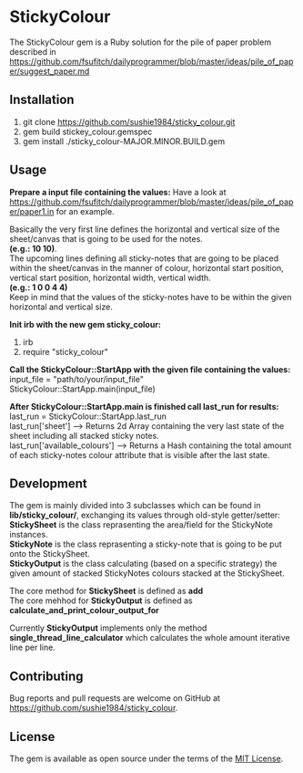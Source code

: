 # StickyColour

The StickyColour gem is a Ruby solution for the pile of paper problem described in
https://github.com/fsufitch/dailyprogrammer/blob/master/ideas/pile_of_paper/suggest_paper.md

## Installation

1. git clone https://github.com/sushie1984/sticky_colour.git <br />
2. gem build stickey_colour.gemspec <br />
3. gem install ./sticky_colour-MAJOR.MINOR.BUILD.gem <br />

## Usage
**Prepare a input file containing the values:**
Have a look at https://github.com/fsufitch/dailyprogrammer/blob/master/ideas/pile_of_paper/paper1.in 
for an example.

Basically the very first line defines the horizontal and vertical size of the sheet/canvas that is going to be used
for the notes.<br /> **(e.g.: 10 10)**.<br />
The upcoming lines defining all sticky-notes that are going to be placed within the sheet/canvas in the manner of 
colour, horizontal start position, vertical start position, horizontal width, vertical width.<br /> **(e.g.: 1 0 0 4 4)**<br />
Keep in mind that the values of the sticky-notes have to be within the given horizontal and vertical size.

**Init irb with the new gem sticky_colour:** <br />
1. irb <br />
2. require "sticky_colour" <br />

**Call the StickyColour::StartApp with the given file containing the values:** <br />
 input_file = "path/to/your/input_file"<br />
 StickyColour::StartApp.main(input_file)<br />
 
**After StickyColour::StartApp.main is finished call last_run for results:**<br />
 last_run = StickyColour::StartApp.last_run<br />
 last_run['sheet'] --> Returns 2d Array containing the very last state of the sheet including all stacked sticky notes.<br />
 last_run['available_colours'] --> Returns a Hash containing the total amount of each sticky-notes colour attribute that is visible after the last state.<br />
## Development
The gem is mainly divided into 3 subclasses which can be found in **lib/sticky_colour/**, exchanging its 
values through old-style getter/setter:<br />
**StickySheet** is the class reprasenting the area/field for the StickyNote instances.<br />
**StickyNote** is the class reprasenting a sticky-note that is going to be put onto the StickySheet.<br />
**StickyOutput** is the class calculating (based on a specific strategy) the given amount of stacked StickyNotes colours stacked at the StickySheet.<br />

The core method for **StickySheet** is defined as **add**<br />
The core mehhod for **StickyOutput** is defined as **calculate_and_print_colour_output_for**<br />

Currently **StickyOutput** implements only the method **single_thread_line_calculator** which calculates the whole
amount iterative line per line.


## Contributing

Bug reports and pull requests are welcome on GitHub at https://github.com/sushie1984/sticky_colour.


## License

The gem is available as open source under the terms of the [MIT License](http://opensource.org/licenses/MIT).

